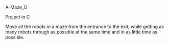 A-Maze_D

Project in C

Move all the robots in a maze from the entrance to the exit, while getting as
many robots through as possible at the same time and in as little time as possible.
